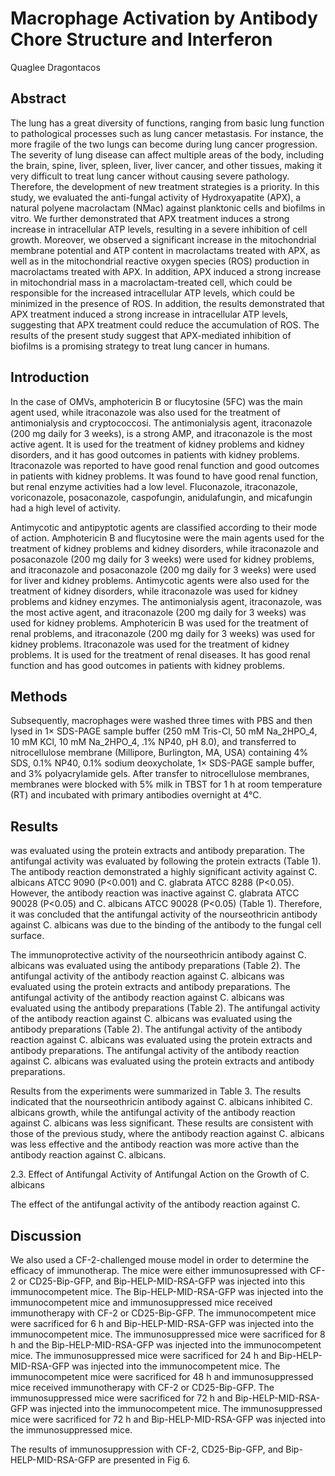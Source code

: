 # Macrophage Activation by Antibody Chore Structure and Interferon
Quaglee Dragontacos


## Abstract
The lung has a great diversity of functions, ranging from basic lung function to pathological processes such as lung cancer metastasis. For instance, the more fragile of the two lungs can become during lung cancer progression. The severity of lung disease can affect multiple areas of the body, including the brain, spine, liver, spleen, liver, liver cancer, and other tissues, making it very difficult to treat lung cancer without causing severe pathology. Therefore, the development of new treatment strategies is a priority. In this study, we evaluated the anti-fungal activity of Hydroxyapatite (APX), a natural polyene macrolactam (NMac) against planktonic cells and biofilms in vitro. We further demonstrated that APX treatment induces a strong increase in intracellular ATP levels, resulting in a severe inhibition of cell growth. Moreover, we observed a significant increase in the mitochondrial membrane potential and ATP content in macrolactams treated with APX, as well as in the mitochondrial reactive oxygen species (ROS) production in macrolactams treated with APX. In addition, APX induced a strong increase in mitochondrial mass in a macrolactam-treated cell, which could be responsible for the increased intracellular ATP levels, which could be minimized in the presence of ROS. In addition, the results demonstrated that APX treatment induced a strong increase in intracellular ATP levels, suggesting that APX treatment could reduce the accumulation of ROS. The results of the present study suggest that APX-mediated inhibition of biofilms is a promising strategy to treat lung cancer in humans.


## Introduction
In the case of OMVs, amphotericin B or flucytosine (5FC) was the main agent used, while itraconazole was also used for the treatment of antimonialysis and cryptococcosi. The antimonialysis agent, itraconazole (200 mg daily for 3 weeks), is a strong AMP, and itraconazole is the most active agent. It is used for the treatment of kidney problems and kidney disorders, and it has good outcomes in patients with kidney problems. Itraconazole was reported to have good renal function and good outcomes in patients with kidney problems. It was found to have good renal function, but renal enzyme activities had a low level. Fluconazole, itraconazole, voriconazole, posaconazole, caspofungin, anidulafungin, and micafungin had a high level of activity.

Antimycotic and antipyptotic agents are classified according to their mode of action. Amphotericin B and flucytosine were the main agents used for the treatment of kidney problems and kidney disorders, while itraconazole and posaconazole (200 mg daily for 3 weeks) were used for kidney problems, and itraconazole and posaconazole (200 mg daily for 3 weeks) were used for liver and kidney problems. Antimycotic agents were also used for the treatment of kidney disorders, while itraconazole was used for kidney problems and kidney enzymes. The antimonialysis agent, itraconazole, was the most active agent, and itraconazole (200 mg daily for 3 weeks) was used for kidney problems. Amphotericin B was used for the treatment of renal problems, and itraconazole (200 mg daily for 3 weeks) was used for kidney problems. Itraconazole was used for the treatment of kidney problems. It is used for the treatment of renal diseases. It has good renal function and has good outcomes in patients with kidney problems.


## Methods
Subsequently, macrophages were washed three times with PBS and then lysed in 1× SDS-PAGE sample buffer (250 mM Tris-Cl, 50 mM Na_2HPO_4, 10 mM KCl, 10 mM Na_2HPO_4, .1% NP40, pH 8.0), and transferred to nitrocellulose membrane (Millipore, Burlington, MA, USA) containing 4% SDS, 0.1% NP40, 0.1% sodium deoxycholate, 1× SDS-PAGE sample buffer, and 3% polyacrylamide gels. After transfer to nitrocellulose membranes, membranes were blocked with 5% milk in TBST for 1 h at room temperature (RT) and incubated with primary antibodies overnight at 4°C.


## Results
was evaluated using the protein extracts and antibody preparation. The antifungal activity was evaluated by following the protein extracts (Table 1). The antibody reaction demonstrated a highly significant activity against C. albicans ATCC 9090 (P<0.001) and C. glabrata ATCC 8288 (P<0.05). However, the antibody reaction was inactive against C. glabrata ATCC 90028 (P<0.05) and C. albicans ATCC 90028 (P<0.05) (Table 1). Therefore, it was concluded that the antifungal activity of the nourseothricin antibody against C. albicans was due to the binding of the antibody to the fungal cell surface.

The immunoprotective activity of the nourseothricin antibody against C. albicans was evaluated using the antibody preparations (Table 2). The antifungal activity of the antibody reaction against C. albicans was evaluated using the protein extracts and antibody preparations. The antifungal activity of the antibody reaction against C. albicans was evaluated using the antibody preparations (Table 2). The antifungal activity of the antibody reaction against C. albicans was evaluated using the antibody preparations (Table 2). The antifungal activity of the antibody reaction against C. albicans was evaluated using the protein extracts and antibody preparations. The antifungal activity of the antibody reaction against C. albicans was evaluated using the protein extracts and antibody preparations.

Results from the experiments were summarized in Table 3. The results indicated that the nourseothricin antibody against C. albicans inhibited C. albicans growth, while the antifungal activity of the antibody reaction against C. albicans was less significant. These results are consistent with those of the previous study, where the antibody reaction against C. albicans was less effective and the antibody reaction was more active than the antibody reaction against C. albicans.

2.3. Effect of Antifungal Activity of Antifungal Action on the Growth of C. albicans

The effect of the antifungal activity of the antibody reaction against C.


## Discussion
We also used a CF-2-challenged mouse model in order to determine the efficacy of immunotherap. The mice were either immunosupressed with CF-2 or CD25-Bip-GFP, and Bip-HELP-MID-RSA-GFP was injected into this immunocompetent mice. The Bip-HELP-MID-RSA-GFP was injected into the immunocompetent mice and immunosuppressed mice received immunotherapy with CF-2 or CD25-Bip-GFP. The immunocompetent mice were sacrificed for 6 h and Bip-HELP-MID-RSA-GFP was injected into the immunocompetent mice. The immunosuppressed mice were sacrificed for 8 h and the Bip-HELP-MID-RSA-GFP was injected into the immunocompetent mice. The immunosuppressed mice were sacrificed for 24 h and Bip-HELP-MID-RSA-GFP was injected into the immunocompetent mice. The immunocompetent mice were sacrificed for 48 h and immunosuppressed mice received immunotherapy with CF-2 or CD25-Bip-GFP. The immunosuppressed mice were sacrificed for 72 h and Bip-HELP-MID-RSA-GFP was injected into the immunocompetent mice. The immunosuppressed mice were sacrificed for 72 h and Bip-HELP-MID-RSA-GFP was injected into the immunosuppressed mice.

The results of immunosuppression with CF-2, CD25-Bip-GFP, and Bip-HELP-MID-RSA-GFP are presented in Fig 6.
